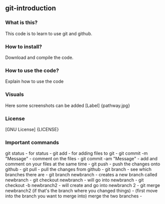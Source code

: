 ## git-introduction

### What is this? 
This code is to learn to use git and github.

### How to install?
Download and compile the code.

### How to use the code? 
Explain how to use the code 

### Visuals
Here some screenshots can be added 
[Label] {pathway.jpg}

### License 
[GNU License] {LICENSE}

### Important commands
git status - for status - 
git add - for adding files to git -
git commit -m "Message" - comment on the files -
git commit -am "Message" - add and comment on your files at the same time - 
git push - push the changes onto github - 
git pull - pull the changes from github -
git branch - see which branches there are - 
git branch newbranch - creates a new branch called newbranch - 
git checkout newbranch - will go into newbranch - 
git checkout -b newbranch2 - will create and go into newbranch 2 -
git merge newbranch2 (if that's the branch where you changed things) - (first move into the branch you want to merge into) merge the two branches - 
